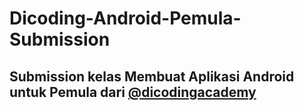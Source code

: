 # Dicoding-Android-Pemula-Submission

## Submission kelas Membuat Aplikasi Android untuk Pemula dari [@dicodingacademy](https://github.com/dicodingacademy)
